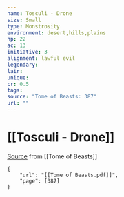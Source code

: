 ```yaml
---
name: Tosculi - Drone
size: Small
type: Monstrosity
environment: desert,hills,plains
hp: 22
ac: 13
initiative: 3
alignment: lawful evil
legendary: 
lair: 
unique: 
cr: 0.5
tags: 
source: "Tome of Beasts: 387"
url: ""
---
```

# [[Tosculi - Drone]]

[Source](zotero://open-pdf/library/items/ULEQWHJM?page=387) from [[Tome of Beasts]]

```pdf
{
	"url": "[[Tome of Beasts.pdf]]",
	"page": [387]
}
```

